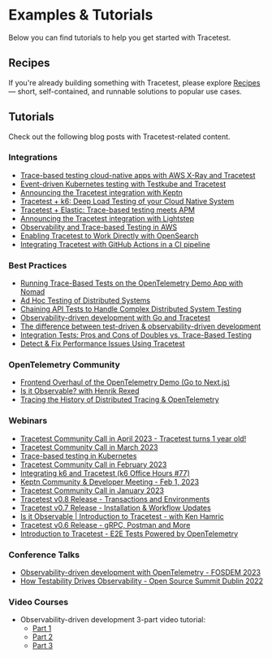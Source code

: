 # Examples & Tutorials

Below you can find tutorials to help you get started with Tracetest.

## Recipes

If you're already building something with Tracetest, please explore [Recipes](./recipes.md) — short, self-contained, and runnable solutions to popular use cases.

## Tutorials

Check out the following blog posts with Tracetest-related content.

### Integrations

- [Trace-based testing cloud-native apps with AWS X-Ray and Tracetest](https://tracetest.io/blog/trace-based-testing-cloud-native-apps-with-aws-x-ray-and-tracetest)
- [Event-driven Kubernetes testing with Testkube and Tracetest](https://tracetest.io/blog/event-driven-kubernetes-testing-with-testkube-and-tracetest)
- [Announcing the Tracetest integration with Keptn](https://tracetest.io/blog/announcing-the-tracetest-integration-with-keptn-the-control-plane-for-cloud-native-application-life-cycle-orchestration)
- [Tracetest + k6: Deep Load Testing of your Cloud Native System](https://tracetest.io/blog/announcing-the-tracetest-integration-with-k6-deep-load-testing-of-your-cloud-native-system)
- [Tracetest + Elastic: Trace-based testing meets APM](https://tracetest.io/blog/tracetest-integration-elastic-trace-based-testing-application-performance-monitoring)
- [Announcing the Tracetest integration with Lightstep](https://tracetest.io/blog/tracetest-integration-with-lightstep)
- [Observability and Trace-based Testing in AWS](https://tracetest.io/blog/observability-trace-based-testing-aws-serverless-opensearch-tracetest)
- [Enabling Tracetest to Work Directly with OpenSearch](https://tracetest.io/blog/tracetest-opensearch-integration)
- [Integrating Tracetest with GitHub Actions in a CI pipeline](https://tracetest.io/blog/integrating-tracetest-with-github-actions-in-a-ci-pipeline)

### Best Practices

- [Running Trace-Based Tests on the OpenTelemetry Demo App with Nomad](https://tracetest.io/blog/tracetest-in-action-running-trace-based-tests-on-the-opentelemetry-demo-app-with-nomad)
- [Ad Hoc Testing of Distributed Systems](https://tracetest.io/blog/ad-hoc-testing-of-distributed-systems)
- [Chaining API Tests to Handle Complex Distributed System Testing](https://tracetest.io/blog/chaining-api-tests-to-handle-complex-distributed-system-testing)
- [Observability-driven development with Go and Tracetest](https://tracetest.io/blog/observability-driven-development-with-go-and-tracetest)
- [The difference between test-driven & observability-driven development](https://tracetest.io/blog/the-difference-between-tdd-and-odd)
- [Integration Tests: Pros and Cons of Doubles vs. Trace-Based Testing](https://tracetest.io/blog/integration-tests-pros-and-cons-of-doubles-vs-trace-based-testing)
- [Detect & Fix Performance Issues Using Tracetest](https://tracetest.io/blog/detect-fix-performance-issues-using-tracetest)

### OpenTelemetry Community

- [Frontend Overhaul of the OpenTelemetry Demo (Go to Next.js)](https://tracetest.io/blog/frontend-overhaul-opentelemetry-demo)
- [Is it Observable? with Henrik Rexed](https://tracetest.io/blog/is-it-observable-with-henrik-rexed)
- [Tracing the History of Distributed Tracing & OpenTelemetry](https://tracetest.io/blog/tracing-the-history-of-distributed-tracing-opentelemetry)

### Webinars

- [Tracetest Community Call in April 2023 - Tracetest turns 1 year old!](https://www.youtube.com/watch?v=OrstjSvMFio)
- [Tracetest Community Call in March 2023](https://www.youtube.com/watch?v=U_94bEptrrE)
- [Trace-based testing in Kubernetes](https://www.youtube.com/watch?v=nAp3zYgykok)
- [Tracetest Community Call in February 2023](https://www.youtube.com/watch?v=v0lgw6t58YA)
- [Integrating k6 and Tracetest (k6 Office Hours #77)](https://www.youtube.com/watch?v=Dog70D7aVyg)
- [Keptn Community & Developer Meeting - Feb 1, 2023](https://youtu.be/-9X3XTdGK_s?t=767)
- [Tracetest Community Call in January 2023](https://www.youtube.com/watch?v=n5ESTR8vpH8)
- [Tracetest v0.8 Release - Transactions and Environments](https://www.youtube.com/watch?v=mp7f4RVi97g)
- [Tracetest v0.7 Release - Installation & Workflow Updates](https://www.youtube.com/watch?v=iqGYysqNQNk)
- [Is it Observable | Introduction to Tracetest - with Ken Hamric](https://www.youtube.com/watch?v=xj7tS2owRvk)
- [Tracetest v0.6 Release - gRPC, Postman and More](https://www.youtube.com/watch?v=xpEKHK5VXB0)
- [Introduction to Tracetest - E2E Tests Powered by OpenTelemetry](https://youtu.be/mqwJRxqBNCg)

### Conference Talks

- [Observability-driven development with OpenTelemetry - FOSDEM 2023](https://2023.fosdem.sojourner.rocks/event/14490)
- [How Testability Drives Observability - Open Source Summit Dublin 2022](https://www.youtube.com/watch?v=x5sQg4MNFxI)

### Video Courses

- Observability-driven development 3-part video tutorial:
  - [Part 1](https://www.youtube.com/watch?v=LXVBnPqxspY)
  - [Part 2](https://www.youtube.com/watch?v=gLl_QmIU7UA)
  - [Part 3](https://www.youtube.com/watch?v=lHMDDyAtxWE)
